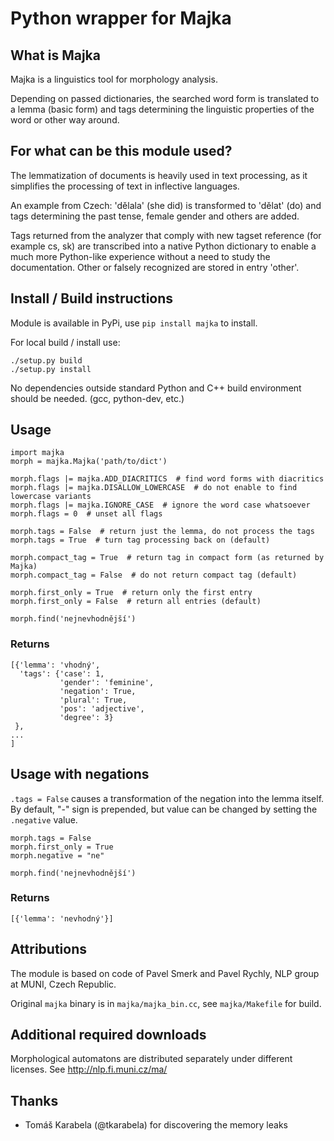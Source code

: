 # Python wrapper for Majka

## What is Majka
Majka is a linguistics tool for morphology analysis.

Depending on passed dictionaries, the searched word form is translated to a lemma (basic form) and tags determining the linguistic properties of the word or other way around.

## For what can be this module used?
The lemmatization of documents is heavily used in text processing, as it simplifies the processing of text in inflective languages.

An example from Czech: 'dělala' (she did) is transformed to 'dělat' (do) and tags determining the past tense, female gender and others are added.

Tags returned from the analyzer that comply with new tagset reference (for example cs, sk) are transcribed into a native Python dictionary to enable a much more Python-like experience without a need to study the documentation. Other or falsely recognized are stored in entry 'other'.

## Install / Build instructions
Module is available in PyPi, use `pip install majka` to install.

For local build / install use:

    ./setup.py build
    ./setup.py install

No dependencies outside standard Python and C++ build environment should be needed. (gcc, python-dev, etc.)

## Usage
    import majka
    morph = majka.Majka('path/to/dict')

    morph.flags |= majka.ADD_DIACRITICS  # find word forms with diacritics
    morph.flags |= majka.DISALLOW_LOWERCASE  # do not enable to find lowercase variants
    morph.flags |= majka.IGNORE_CASE  # ignore the word case whatsoever
    morph.flags = 0  # unset all flags

    morph.tags = False  # return just the lemma, do not process the tags
    morph.tags = True  # turn tag processing back on (default)

    morph.compact_tag = True  # return tag in compact form (as returned by Majka)
    morph.compact_tag = False  # do not return compact tag (default)

    morph.first_only = True  # return only the first entry
    morph.first_only = False  # return all entries (default)

    morph.find('nejnevhodnější')

### Returns
    [{'lemma': 'vhodný',
      'tags': {'case': 1,
               'gender': 'feminine',
               'negation': True,
               'plural': True,
               'pos': 'adjective',
               'degree': 3}
     },
    ...
    ]


## Usage with negations
`.tags = False` causes a transformation of the negation into the lemma itself. By default, "-" sign is prepended, but value can be changed by setting the `.negative` value.

    morph.tags = False
    morph.first_only = True
    morph.negative = "ne"

    morph.find('nejnevhodnější')

### Returns

    [{'lemma': 'nevhodný'}]

## Attributions
The module is based on code of Pavel Smerk and Pavel Rychly, NLP group at MUNI, Czech Republic.

Original `majka` binary is in `majka/majka_bin.cc`, see `majka/Makefile` for build.

## Additional required downloads
Morphological automatons are distributed separately under different licenses.
See http://nlp.fi.muni.cz/ma/

## Thanks
 - Tomáš Karabela (@tkarabela) for discovering the memory leaks